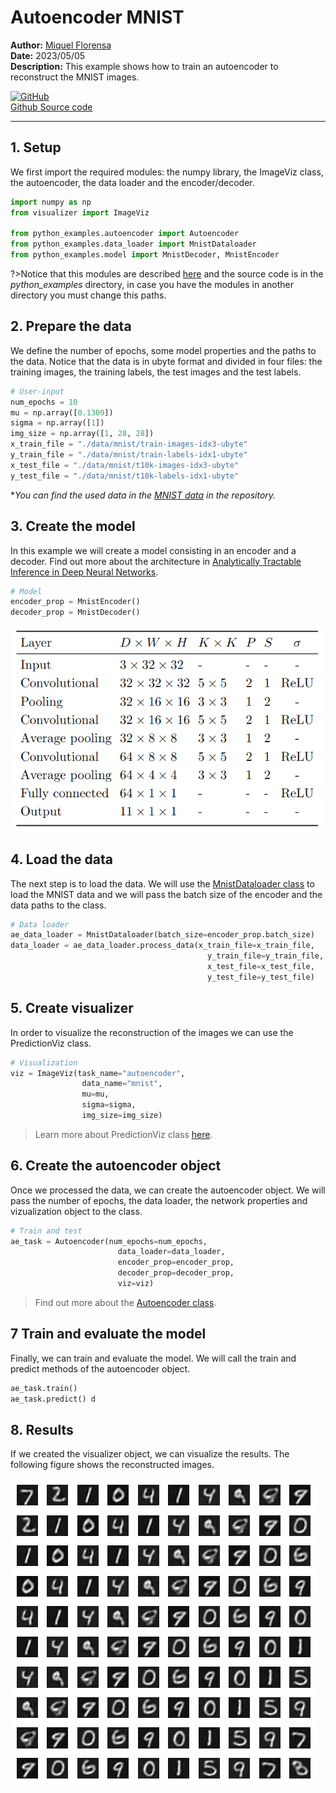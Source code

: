 # Autoencoder MNIST

**Author:** [Miquel Florensa](https://www.linkedin.com/in/miquel-florensa/)  
**Date:** 2023/05/05  
**Description:** This example shows how to train an autoencoder to reconstruct the MNIST images.

<a href="https://github.com/miquelflorensa/miquelflorensa.github.io/blob/main/code/autoencoder_runner.py" class="github-link">
  <div class="github-icon-container">
    <img src="../../images/GitHub-Mark.png" alt="GitHub" height="32" width="64">
  </div>
  <div class="github-text-container">
    Github Source code
  </div>
</a>

---

## 1. Setup

We first import the required modules: the numpy library, the ImageViz class, the autoencoder, the data loader and the encoder/decoder.

```python
import numpy as np
from visualizer import ImageViz

from python_examples.autoencoder import Autoencoder
from python_examples.data_loader import MnistDataloader
from python_examples.model import MnistDecoder, MnistEncoder
```

?>Notice that this modules are described [here](modules/modules.md) and the source code is in the *python_examples* directory, in case you have the modules in another directory you must change this paths.

## 2. Prepare the data

We define the number of epochs, some model properties and the paths to the data. Notice that the data is in ubyte format and divided in four files: the training images, the training labels, the test images and the test labels.

```python
# User-input
num_epochs = 10
mu = np.array([0.1309])
sigma = np.array([1])
img_size = np.array([1, 28, 28])
x_train_file = "./data/mnist/train-images-idx3-ubyte"
y_train_file = "./data/mnist/train-labels-idx1-ubyte"
x_test_file = "./data/mnist/t10k-images-idx3-ubyte"
y_test_file = "./data/mnist/t10k-labels-idx1-ubyte"
```

**You can find the used data in the [MNIST data](https://github.com/lhnguyen102/cuTAGI/tree/main/data/mnist) in the repository.*

## 3. Create the model

In this example we will create a model consisting in an encoder and a decoder. Find out more about the architecture in [Analytically Tractable Inference in Deep Neural Networks](https://arxiv.org/pdf/2103.05461.pdf).

```python
# Model
encoder_prop = MnistEncoder()
decoder_prop = MnistDecoder()
```

![3 conv for cifar10](../../images/architectures/arch-3-cov-cifar.png)

## 4. Load the data

The next step is to load the data. We will use the [MnistDataloader class](modules/data-loader?id=data-loader) to load the MNIST data and we will pass the batch size of the encoder and the data paths to the class.

```python
# Data loader
ae_data_loader = MnistDataloader(batch_size=encoder_prop.batch_size)
data_loader = ae_data_loader.process_data(x_train_file=x_train_file,
                                            y_train_file=y_train_file,
                                            x_test_file=x_test_file,
                                            y_test_file=y_test_file)
```

## 5. Create visualizer

In order to visualize the reconstruction of the images we can use the PredictionViz class.

```python
# Visualization
viz = ImageViz(task_name="autoencoder",
                data_name="mnist",
                mu=mu,
                sigma=sigma,
                img_size=img_size)
```

> Learn more about  PredictionViz class [here](https://github.com/lhnguyen102/cuTAGI/blob/main/visualizer.py).

## 6. Create the autoencoder object

Once we processed the data, we can create the autoencoder object. We will pass the number of epochs, the data loader, the network properties and vizualization object to the class.

```python
# Train and test
ae_task = Autoencoder(num_epochs=num_epochs,
                        data_loader=data_loader,
                        encoder_prop=encoder_prop,
                        decoder_prop=decoder_prop,
                        viz=viz)
```

> Find out more about the [Autoencoder class](modules/autoencodermd).

## 7 Train and evaluate the model

Finally, we can train and evaluate the model. We will call the train and predict methods of the autoencoder object.

```python
ae_task.train()
ae_task.predict() d
```

## 8. Results

If we created the visualizer object, we can visualize the results. The following figure shows the reconstructed images.

![autoencoder mnist](../../images/mnist_autoencoder_disp.png)
